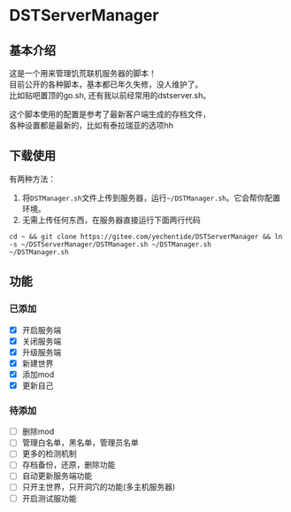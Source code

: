 # DSTServerManager

## 基本介绍

这是一个用来管理饥荒联机服务器的脚本！  
目前公开的各种脚本，基本都已年久失修，没人维护了。  
比如贴吧置顶的go.sh, 还有我以前经常用的dstserver.sh。  

这个脚本使用的配置是参考了最新客户端生成的存档文件，  
各种设置都是最新的，比如有泰拉瑞亚的选项hh

## 下载使用

有两种方法：

1. 将`DSTManager.sh`文件上传到服务器，运行`~/DSTManager.sh`。它会帮你配置环境。
2. 无需上传任何东西，在服务器直接运行下面两行代码

  ```shell
  cd ~ && git clone https://gitee.com/yechentide/DSTServerManager && ln -s ~/DSTServerManager/DSTManager.sh ~/DSTManager.sh
  ~/DSTManager.sh
  ```

## 功能

### 已添加

- [x] 开启服务端
- [x] 关闭服务端
- [x] 升级服务端
- [x] 新建世界
- [x] 添加mod
- [x] 更新自己

### 待添加

- [ ] 删除mod
- [ ] 管理白名单，黑名单，管理员名单
- [ ] 更多的检测机制
- [ ] 存档备份，还原，删除功能
- [ ] 自动更新服务端功能
- [ ] 只开主世界，只开洞穴的功能(多主机服务器)
- [ ] 开启测试服功能
